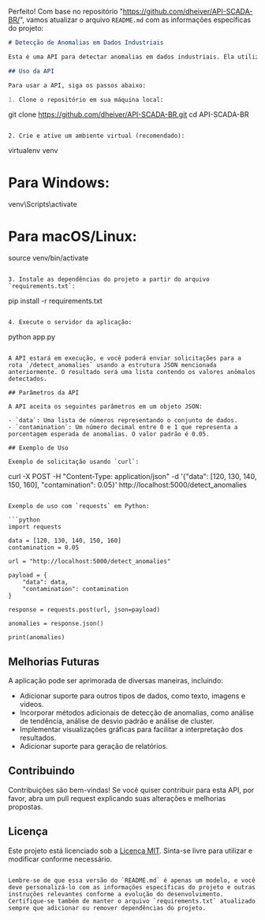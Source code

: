 Perfeito! Com base no repositório "https://github.com/dheiver/API-SCADA-BR/", vamos atualizar o arquivo `README.md` com as informações específicas do projeto:

```markdown
# Detecção de Anomalias em Dados Industriais

Esta é uma API para detectar anomalias em dados industriais. Ela utiliza três algoritmos de detecção de anomalias: Isolation Forest, Local Outlier Factor (LOF) e One-Class SVM. Além disso, também faz uso do cálculo do Intervalo Interquartil (IQR) para identificação de anomalias.

## Uso da API

Para usar a API, siga os passos abaixo:

1. Clone o repositório em sua máquina local:

```
git clone https://github.com/dheiver/API-SCADA-BR.git
cd API-SCADA-BR
```

2. Crie e ative um ambiente virtual (recomendado):

```
virtualenv venv
# Para Windows:
venv\Scripts\activate
# Para macOS/Linux:
source venv/bin/activate
```

3. Instale as dependências do projeto a partir do arquivo `requirements.txt`:

```
pip install -r requirements.txt
```

4. Execute o servidor da aplicação:

```
python app.py
```

A API estará em execução, e você poderá enviar solicitações para a rota `/detect_anomalies` usando a estrutura JSON mencionada anteriormente. O resultado será uma lista contendo os valores anômalos detectados.

## Parâmetros da API

A API aceita os seguintes parâmetros em um objeto JSON:

- `data`: Uma lista de números representando o conjunto de dados.
- `contamination`: Um número decimal entre 0 e 1 que representa a porcentagem esperada de anomalias. O valor padrão é 0.05.

## Exemplo de Uso

Exemplo de solicitação usando `curl`:

```
curl -X POST -H "Content-Type: application/json" -d '{"data": [120, 130, 140, 150, 160], "contamination": 0.05}' http://localhost:5000/detect_anomalies
```

Exemplo de uso com `requests` em Python:

```python
import requests

data = [120, 130, 140, 150, 160]
contamination = 0.05

url = "http://localhost:5000/detect_anomalies"

payload = {
    "data": data,
    "contamination": contamination
}

response = requests.post(url, json=payload)

anomalies = response.json()

print(anomalies)
```

## Melhorias Futuras

A aplicação pode ser aprimorada de diversas maneiras, incluindo:

- Adicionar suporte para outros tipos de dados, como texto, imagens e vídeos.
- Incorporar métodos adicionais de detecção de anomalias, como análise de tendência, análise de desvio padrão e análise de cluster.
- Implementar visualizações gráficas para facilitar a interpretação dos resultados.
- Adicionar suporte para geração de relatórios.

## Contribuindo

Contribuições são bem-vindas! Se você quiser contribuir para esta API, por favor, abra um pull request explicando suas alterações e melhorias propostas.

## Licença

Este projeto está licenciado sob a [Licença MIT](LICENSE). Sinta-se livre para utilizar e modificar conforme necessário.
```

Lembre-se de que essa versão do `README.md` é apenas um modelo, e você deve personalizá-lo com as informações específicas do projeto e outras instruções relevantes conforme a evolução do desenvolvimento. Certifique-se também de manter o arquivo `requirements.txt` atualizado sempre que adicionar ou remover dependências do projeto.
